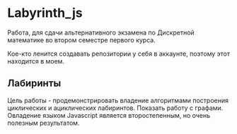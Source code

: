 # Labyrinth_js

Работа, для сдачи альтернативного экзамена по Дискретной математике во втором семестре первого курса.

Кое-кто ленится создавать репозитории у себя в аккаунте, поэтому этот находится в моем.

## Лабиринты

Цель работы - продемонстрировать владение алгоритмами построения циклических и ациклических лабиринтов.
Показать работу с графами.
Овладение языком Javascript является второстепенным, но очень полезным результатом.
